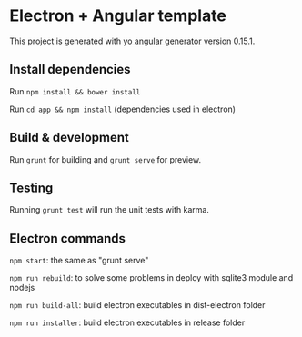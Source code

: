 # Electron + Angular template

This project is generated with [yo angular generator](https://github.com/yeoman/generator-angular)
version 0.15.1.

## Install dependencies

Run `npm install && bower install`

Run `cd app && npm install` (dependencies used in electron)

## Build & development

Run `grunt` for building and `grunt serve` for preview.

## Testing

Running `grunt test` will run the unit tests with karma.

## Electron commands

`npm start`: the same as "grunt serve"

`npm run rebuild`: to solve some problems in deploy with sqlite3 module and nodejs

`npm run build-all`: build electron executables in dist-electron folder

`npm run installer`: build electron executables in release folder
